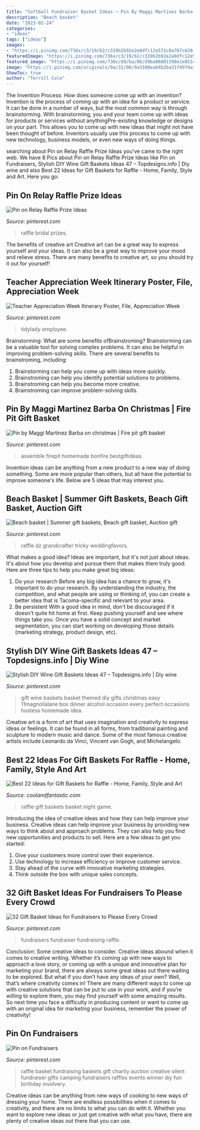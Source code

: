 ```yaml
---
title: "Softball Fundraiser Basket Ideas ~ Pin By Maggi Martinez Barba On Christmas"
description: "Beach basket"
date: "2023-02-24"
categories:
- "ideas"
tags: ["ideas"]
images:
- "https://i.pinimg.com/736x/c3/19/b2/c319b2b92e2e0dfc12e571c8a767c620.jpg"
featuredImage: "https://i.pinimg.com/736x/c3/19/b2/c319b2b92e2e0dfc12e571c8a767c620.jpg"
featured_image: "https://i.pinimg.com/736x/d9/ba/06/d9ba06001398e1e851c8aead86d8f39f.jpg"
image: "https://i.pinimg.com/originals/9a/31/00/9a3100eab4b2ba31f4974afe97388c6b.jpg"
ShowToc: true
author: "Terrill Cole"
---
```



The Invention Process: How does someone come up with an invention?
Invention is the process of coming up with an idea for a product or service. It can be done in a number of ways, but the most common way is through brainstorming. With brainstorming, you and your team come up with ideas for products or services without anythingPre-existing knowledge or designs on your part. This allows you to come up with new ideas that might not have been thought of before. Inventors usually use this process to come up with new technology, business models, or even new ways of doing things.

	

		
searching about Pin on Relay Raffle Prize Ideas you've came to the right web. We have 8 Pics about Pin on Relay Raffle Prize Ideas like Pin on Fundraisers, Stylish DIY Wine Gift Baskets Ideas 47 – Topdesigns.info | Diy wine and also Best 22 Ideas for Gift Baskets for Raffle - Home, Family, Style and Art. Here you go:
		
    
## Pin On Relay Raffle Prize Ideas

<img loading=lazy src="https://i.pinimg.com/originals/4c/06/41/4c064131e81211d01d7a4c747dc9b107.jpg" onerror="this.onerror=null;this.src='https://tse2.mm.bing.net/th?id=OIP.JclXwi1rt_HqCbyKx9HYkwHaKC&amp;pid=15.1';" alt="Pin on Relay Raffle Prize Ideas">

_Source: pinterest.com_

>raffle bridal prizes. 

	

The benefits of creative art
Creative art can be a great way to express yourself and your ideas. It can also be a great way to improve your mood and relieve stress. There are many benefits to creative art, so you should try it out for yourself!

    
## Teacher Appreciation Week Itinerary Poster, File, Appreciation Week

<img loading=lazy src="https://i.pinimg.com/736x/f8/85/41/f88541e2b22a4aada8af8efee08a5e35.jpg" onerror="this.onerror=null;this.src='https://tse2.mm.bing.net/th?id=OIP.6gQqS15yyxgLHTlUTvtZSAHaHa&amp;pid=15.1';" alt="Teacher Appreciation Week Itinerary Poster, File, Appreciation Week">

_Source: pinterest.com_

>tidylady employee. 

	

Brainstorming: What are some benefits ofBrainstroming?
Brainstorming can be a valuable tool for solving complex problems. It can also be helpful in improving problem-solving skills. There are several benefits to brainstroming, including: 
1) Brainstorming can help you come up with ideas more quickly. 
2) Brainstroming can help you identify potential solutions to problems. 
3) Brainstroming can help you become more creative. 
4) Brainstroming can improve problem-solving skills.

    
## Pin By Maggi Martinez Barba On Christmas | Fire Pit Gift Basket

<img loading=lazy src="https://i.pinimg.com/originals/c5/3b/dc/c53bdce94e36ae2e9bce0e3103a113d0.jpg" onerror="this.onerror=null;this.src='https://tse2.mm.bing.net/th?id=OIP.jUpv5PN5WvXrVUDtsLyUFgHaJ4&amp;pid=15.1';" alt="Pin by Maggi Martinez Barba on christmas | Fire pit gift basket">

_Source: pinterest.com_

>assemble firepit homemade bonfire bestgiftideas. 

	

Invention ideas can be anything from a new product to a new way of doing something. Some are more popular than others, but all have the potential to improve someone's life. Below are 5 ideas that may interest you.

    
## Beach Basket | Summer Gift Baskets, Beach Gift Basket, Auction Gift

<img loading=lazy src="https://i.pinimg.com/736x/92/7e/59/927e5922dfc9c28a649c4c1d696ceb57.jpg" onerror="this.onerror=null;this.src='https://tse4.mm.bing.net/th?id=OIP.JQHWd1T6Bu2xnxx61kDzEAHaFj&amp;pid=15.1';" alt="Beach basket | Summer gift baskets, Beach gift basket, Auction gift">

_Source: pinterest.com_

>raffle dz grandcrafter tricky weddingfavors. 

	

What makes a good idea?
Ideas are important, but it's not just about ideas. It's about how you develop and pursue them that makes them truly good. Here are three tips to help you make great big ideas:
1. Do your research 
Before any big idea has a chance to grow, it's important to do your research. By understanding the industry, the competition, and what people are using or thinking of, you can create a better idea that is Tacoma-specific and relevant to your area. 
2. Be persistent 
With a good idea in mind, don't be discouraged if it doesn't quite hit home at first. Keep pushing yourself and see where things take you. Once you have a solid concept and market segmentation, you can start working on developing those details (marketing strategy, product design, etc). 

    
## Stylish DIY Wine Gift Baskets Ideas 47 – Topdesigns.info | Diy Wine

<img loading=lazy src="https://i.pinimg.com/originals/9a/31/00/9a3100eab4b2ba31f4974afe97388c6b.jpg" onerror="this.onerror=null;this.src='https://tse2.mm.bing.net/th?id=OIP.QQHFUqEvQ_kGhpv-TyuSYwHaLA&amp;pid=15.1';" alt="Stylish DIY Wine Gift Baskets Ideas 47 – Topdesigns.info | Diy wine">

_Source: pinterest.com_

>gift wine baskets basket themed diy gifts christmas easy 11magnolialane box dinner alcohol occasion every perfect occasions hostess homemade idea. 

	

Creative art is a form of art that uses imagination and creativity to express ideas or feelings. It can be found in all forms, from traditional painting and sculpture to modern music and dance. Some of the most famous creative artists include Leonardo da Vinci, Vincent van Gogh, and Michelangelo.

    
## Best 22 Ideas For Gift Baskets For Raffle - Home, Family, Style And Art

<img loading=lazy src="https://coolandfantastic.com/wp-content/uploads/2020/02/ideas-for-gift-baskets-for-raffle-fresh-family-game-night-raffle-basket-of-ideas-for-gift-baskets-for-raffle-scaled.jpg" onerror="this.onerror=null;this.src='https://tse4.mm.bing.net/th?id=OIP.x4IgpXyrYUAjsuxwycTJ5QHaLv&amp;pid=15.1';" alt="Best 22 Ideas for Gift Baskets for Raffle - Home, Family, Style and Art">

_Source: coolandfantastic.com_

>raffle gift baskets basket night game. 

	

Introducing the idea of creative ideas and how they can help improve your business.
Creative ideas can help improve your business by providing new ways to think about and approach problems. They can also help you find new opportunities and products to sell. Here are a few ideas to get you started: 
1. Give your customers more control over their experience.
2. Use technology to increase efficiency or improve customer service.
3. Stay ahead of the curve with innovative marketing strategies.
4. Think outside the box with unique sales concepts.

    
## 32 Gift Basket Ideas For Fundraisers To Please Every Crowd

<img loading=lazy src="https://i.pinimg.com/736x/d9/ba/06/d9ba06001398e1e851c8aead86d8f39f.jpg" onerror="this.onerror=null;this.src='https://tse3.mm.bing.net/th?id=OIP.awAAwRvJCJwlTjdWKVAHqAHaLG&amp;pid=15.1';" alt="32 Gift Basket Ideas for Fundraisers to Please Every Crowd">

_Source: pinterest.com_

>fundraisers fundraiser fundraising raffle. 

	

Conclusion: Some creative ideas to consider.
Creative ideas abound when it comes to creative writing. Whether it’s coming up with new ways to approach a love story, or coming up with a unique and innovative plan for marketing your brand, there are always some great ideas out there waiting to be explored. But what if you don’t have any ideas of your own? Well, that’s where creativity comes in! There are many different ways to come up with creative solutions that can be put to use in your work, and if you’re willing to explore them, you may find yourself with some amazing results. So next time you face a difficulty in producing content or want to come up with an original idea for marketing your business, remember the power of creativity!

    
## Pin On Fundraisers

<img loading=lazy src="https://i.pinimg.com/736x/c3/19/b2/c319b2b92e2e0dfc12e571c8a767c620.jpg" onerror="this.onerror=null;this.src='https://tse2.mm.bing.net/th?id=OIP.4TlbM3owQIMHdVgEsPGa4QHaLH&amp;pid=15.1';" alt="Pin on Fundraisers">

_Source: pinterest.com_

>raffle basket fundraising baskets gift charity auction creative silent fundraiser gifts camping fundraisers raffles events winner diy fun birthday involvery. 

	

Creative ideas can be anything from new ways of cooking to new ways of dressing your home. There are endless possibilities when it comes to creativity, and there are no limits to what you can do with it. Whether you want to explore new ideas or just get creative with what you have, there are plenty of creative ideas out there that you can use.

